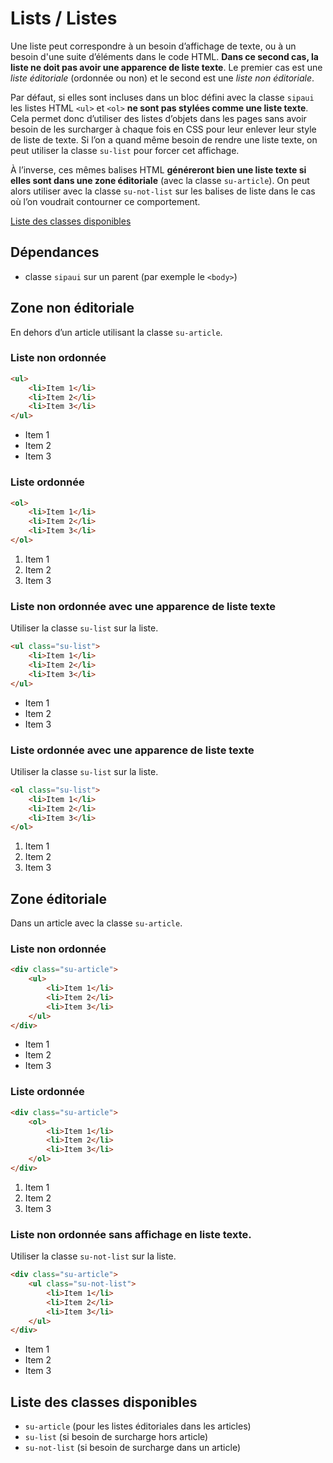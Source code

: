 # Lists / Listes

Une liste peut correspondre à un besoin d’affichage de texte, ou à un besoin d'une suite d’éléments dans le code HTML. **Dans ce second cas, la liste ne doit pas avoir une apparence de liste texte**. Le premier cas est une *liste éditoriale* (ordonnée ou non) et le second est une *liste non éditoriale*.

Par défaut, si elles sont incluses dans un bloc défini avec la classe `sipaui` les listes HTML `<ul>` et `<ol>` **ne sont pas stylées comme une liste texte**. Cela permet donc d’utiliser des listes d’objets dans les pages sans avoir besoin de les surcharger à chaque fois en CSS pour leur enlever leur style de liste de texte. Si l’on a quand même besoin de rendre une liste texte, on peut utiliser la classe  `su-list` pour forcer cet affichage.

À l’inverse, ces mêmes balises HTML **généreront bien une liste texte si elles sont dans une zone éditoriale** (avec la classe `su-article`). On peut alors utiliser avec la classe `su-not-list` sur les balises de liste dans le cas où l’on voudrait contourner ce comportement.

<a href="#liste-classes" target="_self" class="link-button">Liste des classes disponibles</a>


<div class="dependances">
																							
## Dépendances
- classe `sipaui` sur un parent (par exemple le `<body>`)

</div>

## Zone non éditoriale
En dehors d’un article utilisant la classe `su-article`.

### Liste non ordonnée
```html
<ul>
	<li>Item 1</li>
	<li>Item 2</li>
	<li>Item 3</li>
</ul>
```

<div class="sipaui">
	<ul>
		<li>Item 1</li>
		<li>Item 2</li>
		<li>Item 3</li>
	</ul>
</div>

### Liste ordonnée
```html
<ol>
	<li>Item 1</li>
	<li>Item 2</li>
	<li>Item 3</li>
</ol>
```
<div class="sipaui">
	<ol>
		<li>Item 1</li>
		<li>Item 2</li>
		<li>Item 3</li>
	</ol>
</div>

### Liste non ordonnée avec une apparence de liste texte
Utiliser la classe `su-list` sur la liste.

```html
<ul class="su-list">
	<li>Item 1</li>
	<li>Item 2</li>
	<li>Item 3</li>
</ul>
```

<div class="sipaui">
	<ul class="su-list">
		<li>Item 1</li>
		<li>Item 2</li>
		<li>Item 3</li>
	</ul>
</div>

### Liste ordonnée  avec une apparence de liste texte
Utiliser la classe `su-list` sur la liste.

```html
<ol class="su-list">
	<li>Item 1</li>
	<li>Item 2</li>
	<li>Item 3</li>
</ol>
```

<div class="sipaui">
	<ol class="su-list">
		<li>Item 1</li>
		<li>Item 2</li>
		<li>Item 3</li>
	</ol>
</div>


## Zone éditoriale
Dans un article avec la classe `su-article`.

### Liste non ordonnée


```html
<div class="su-article">
	<ul>
		<li>Item 1</li>
		<li>Item 2</li>
		<li>Item 3</li>
	</ul>
</div>
```

<div class="sipaui">
	<div class="su-article">
		<ul>
			<li>Item 1</li>
			<li>Item 2</li>
			<li>Item 3</li>
		</ul>
	</div>
</div>

### Liste ordonnée

```html
<div class="su-article">
	<ol>
		<li>Item 1</li>
		<li>Item 2</li>
		<li>Item 3</li>
	</ol>
</div>
```

<div class="sipaui">
	<div class="su-article">
		<ol>
			<li>Item 1</li>
			<li>Item 2</li>
			<li>Item 3</li>
		</ol>
	</div>
</div>

### Liste non ordonnée sans affichage en liste texte.
Utiliser la classe `su-not-list` sur la liste.

```html
<div class="su-article">
	<ul class="su-not-list">
		<li>Item 1</li>
		<li>Item 2</li>
		<li>Item 3</li>
	</ul>
</div>
```

<div class="sipaui">
	<div class="su-article">
		<ul class="su-not-list">
			<li>Item 1</li>
			<li>Item 2</li>
			<li>Item 3</li>
		</ul>
	</div>
</div>





<div id="liste-classes">

## Liste des classes disponibles
- `su-article` (pour les listes éditoriales dans les articles)
- `su-list` (si besoin de surcharge hors article)
- `su-not-list` (si besoin de surcharge dans un article)

</div>

